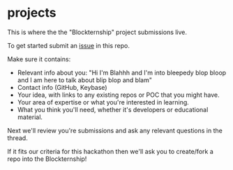 # projects
This is where the the "Blockternship" project submissions live. 

To get started submit an [issue](https://github.com/Blockternship/projects/issues/new?title=Your%20Amazing%20Ethereum%20Idea!!!&body=Tell%20us%20what%20your%20project%20is%20all%20about%20?) in this repo. 

Make sure it contains: 
- Relevant info about you: "Hi I'm Blahhh and I'm into bleepedy blop bloop and I am here to talk about blip blop and blam"  
- Contact info (GitHub, Keybase) 
- Your idea, with links to any existing repos or POC that you might have. 
- Your area of expertise or what you're interested in learning. 
- What you think you'll need, whether it's developers or educational material. 

Next we'll review you're submissions and ask any relevant questions in the thread. 

If it fits our criteria for this hackathon then we'll ask you to create/fork a repo into the Blockternship! 
